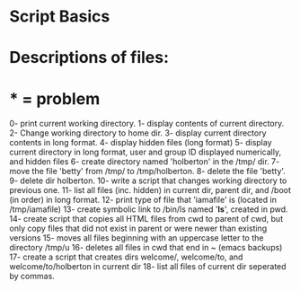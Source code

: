 # Script Basics

# Descriptions of files:
# * = problem

0- print current working directory.
1- display contents of current directory.
2- Change working directory to home dir.
3- display current directory contents in long format.
4- display hidden files (long format)
5- display current directory in long format, user and group ID displayed numerically, and hidden files
6- create directory named 'holberton' in the /tmp/ dir.
7- move the file 'betty' from /tmp/ to /tmp/holberton. 
8- delete the file 'betty'.
9- delete dir holberton.
10- write a script that changes working directory to previous one. 
11- list all files (inc. hidden) in current dir, parent dir, and /boot (in order) in long format.
12- print type of file that 'iamafile' is (located in /tmp/iamafile)
13- create symbolic link to /bin/ls named '__ls__', created in pwd.
14- create script that copies all HTML files from cwd to parent of cwd, but only copy files that did not exist in parent or were newer than existing versions
15- moves all files beginning with an uppercase letter to the directory /tmp/u
16- deletes all files in cwd that end in ~ (emacs backups)
17- create a script that creates dirs welcome/, welcome/to, and welcome/to/holberton in current dir
18- list all files of current dir seperated by commas. 
